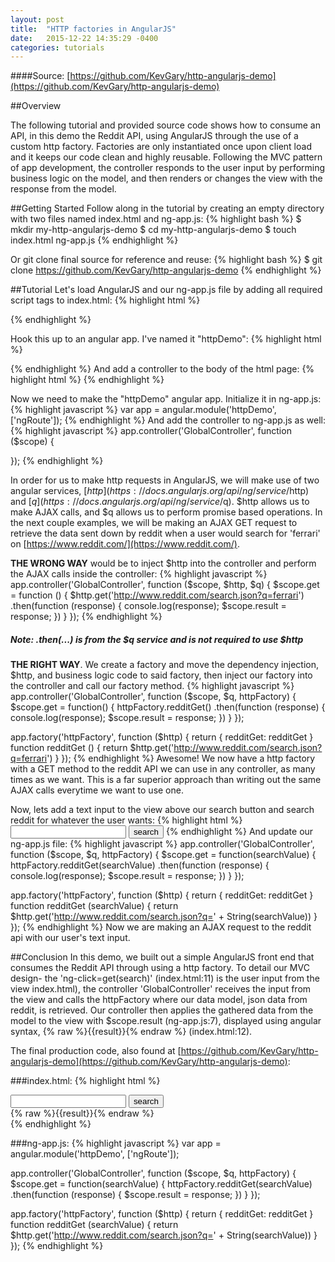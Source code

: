 ```yaml
---
layout: post
title:  "HTTP factories in AngularJS"
date:   2015-12-22 14:35:29 -0400
categories: tutorials
---
```

####Source: [https://github.com/KevGary/http-angularjs-demo](https://github.com/KevGary/http-angularjs-demo)

##Overview

The following tutorial and provided source code shows how to consume an API, in this demo the Reddit API, using AngularJS through the use of a custom http factory. Factories are only instantiated once upon client load and it keeps our code clean and highly reusable.  Following the MVC pattern of app development, the controller responds to the user input by performing business logic on the model, and then renders or changes the view with the response from the model. 

##Getting Started
Follow along in the tutorial by creating an empty directory with two files named index.html and ng-app.js:
{% highlight bash %}
$ mkdir my-http-angularjs-demo
$ cd my-http-angularjs-demo
$ touch index.html ng-app.js
{% endhighlight %}

Or git clone final source for reference and reuse:
{% highlight bash %}
$ git clone https://github.com/KevGary/http-angularjs-demo
{% endhighlight %}

##Tutorial
Let's load AngularJS and our ng-app.js file by adding all required script tags to index.html:
{% highlight html %}
<!DOCTYPE html>
<html>
<head>
  <title>HTTP AngularJS Demo</title>
</head>
<body>

  <script src="https://ajax.googleapis.com/ajax/libs/angularjs/1.3.15/angular.min.js"></script>
  <script type="text/javascript" src="https://cdnjs.cloudflare.com/ajax/libs/angular.js/1.5.0-beta.2/angular-route.min.js"></script>
  <script type="text/javascript" src="ng-app.js"></script>
</body>
</html>
{% endhighlight %}

Hook this up to an angular app. I've named it "httpDemo":
{% highlight html %}
<html ng-app="httpDemo">
{% endhighlight %}
And add a controller to the body of the html page:
{% highlight html %}
<body ng-controller="GlobalController">
{% endhighlight %}

Now we need to make the "httpDemo" angular app.  Initialize it in ng-app.js:
{% highlight javascript %}
var app = angular.module('httpDemo', ['ngRoute']);
{% endhighlight %}
And add the controller to ng-app.js as well:
{% highlight javascript %}
app.controller('GlobalController', function ($scope) {

});
{% endhighlight %}
 
In order for us to make http requests in AngularJS, we will make use of two angular services, [$http](https://docs.angularjs.org/api/ng/service/$http) and [$q](https://docs.angularjs.org/api/ng/service/$q).  $http allows us to make AJAX calls, and $q allows us to perform promise based operations.  In the next couple examples, we will be making an AJAX GET request to retrieve the data sent down by reddit when a user would search for 'ferrari' on [https://www.reddit.com/](https://www.reddit.com/).

__THE WRONG WAY__ would be to inject $http into the controller and perform the AJAX calls inside the controller: 
{% highlight javascript %}
app.controller('GlobalController', function ($scope, $http, $q) {
  $scope.get = function () {
    $http.get('http://www.reddit.com/search.json?q=ferrari')
      .then(function (response) {
        console.log(response);
        $scope.result = response;
      })
  }
});
{% endhighlight %}
##### __Note__: .then(...) is from the $q service and is not required to use $http
__THE RIGHT WAY__. We create a factory and move the dependency injection, $http, and business logic code to said factory, then inject our factory into the controller and call our factory method.
{% highlight javascript %}
app.controller('GlobalController', function ($scope, $q, httpFactory) {
  $scope.get = function() {
    httpFactory.redditGet()
      .then(function (response) {
        console.log(response);
        $scope.result = response;
      })
  }
});      

app.factory('httpFactory', function ($http) {
  return {
    redditGet: redditGet
  }
  function redditGet () {
    return $http.get('http://www.reddit.com/search.json?q=ferrari')
  }
});
{% endhighlight %}
Awesome! We now have a http factory with a GET method to the reddit API we can use in any controller, as many times as we want.  This is a far superior approach than writing out the same AJAX calls everytime we want to use one.

Now, lets add a text input to the view above our search button and search reddit for whatever the user wants:
{% highlight html %}
<input type="text" ng-model="searchValue">
<button ng-click="get(searchValue)">search</button>
{% endhighlight %}
And update our ng-app.js file:
{% highlight javascript %}
app.controller('GlobalController', function ($scope, $q, httpFactory) {
  $scope.get = function(searchValue) {
    httpFactory.redditGet(searchValue)
      .then(function (response) {
        console.log(response);
        $scope.result = response;
      })
  }
});      

app.factory('httpFactory', function ($http) {
  return {
    redditGet: redditGet
  }
  function redditGet (searchValue) {
    return $http.get('http://www.reddit.com/search.json?q=' + String(searchValue))
  }
});
{% endhighlight %}
Now we are making an AJAX request to the reddit api with our user's text input.

##Conclusion
In this demo, we built out a simple AngularJS front end that consumes the Reddit API through using a http factory.  To detail our MVC design- the 'ng-click=get(search)' (index.html:11) is the user input from the view index.html), the controller 'GlobalController' receives the input from the view and calls the httpFactory where our data model, json data from reddit, is retrieved.  Our controller then applies the gathered data from the model to the view with $scope.result (ng-app.js:7), displayed using angular syntax, {% raw %}{{result}}{% endraw %} (index.html:12).

The final production code, also found at [https://github.com/KevGary/http-angularjs-demo](https://github.com/KevGary/http-angularjs-demo):

###index.html:
{% highlight html %}
<!DOCTYPE html>
<html ng-app="httpDemo">
<head>
  <title>HTTP AngularJS Demo</title>
  <link rel="stylesheet" type="text/css" href="main.css">
  <link rel="stylesheet" href="https://ajax.googleapis.com/ajax/libs/angular_material/0.11.2/angular-material.min.css">
</head>
<body ng-controller="GlobalController">
  <input type="text" ng-model="searchValue">
  <button ng-click="get(searchValue)">search</button>
  <div class="result">{% raw %}{{result}}{% endraw %}</div>

  <script type="text/javascript" src="https://code.jquery.com/jquery-2.1.4.min.js"></script>
  <script type="text/javascript" src="https://code.jquery.com/ui/1.11.4/jquery-ui.min.js"></script>
  <script src="https://ajax.googleapis.com/ajax/libs/angularjs/1.3.15/angular.min.js"></script>
  <script src="https://ajax.googleapis.com/ajax/libs/angularjs/1.3.15/angular-aria.min.js"></script>
  <script type="text/javascript" src="https://cdnjs.cloudflare.com/ajax/libs/angular.js/1.5.0-beta.2/angular-route.min.js"></script>
  <script type="text/javascript" src="ng-app.js"></script>
</body>
</html>
{% endhighlight %}

###ng-app.js:
{% highlight javascript %}
var app = angular.module('httpDemo', ['ngRoute']);

app.controller('GlobalController', function ($scope, $q, httpFactory) {
  $scope.get = function(searchValue) {
    httpFactory.redditGet(searchValue)
      .then(function (response) {
        $scope.result = response;
      })
  }
});      

app.factory('httpFactory', function ($http) {
  return {
    redditGet: redditGet
  }
  function redditGet (searchValue) {
    return $http.get('http://www.reddit.com/search.json?q=' + String(searchValue))
  }
});
{% endhighlight %}